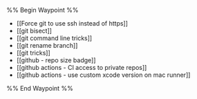 %% Begin Waypoint %%
- [[Force git to use ssh instead of https]]
- [[git bisect]]
- [[git command line tricks]]
- [[git rename branch]]
- [[git tricks]]
- [[github - repo size badge]]
- [[github actions - CI access to private repos]]
- [[github actions - use custom xcode version on mac runner]]

%% End Waypoint %%
